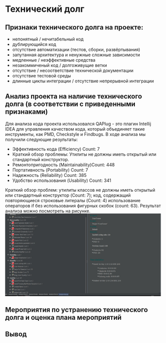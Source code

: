 # Технический долг

## Признаки технического долга на проекте:

* непонятный / нечитабельный код
* дублирующийся код
* отсутствие автоматизации (тестов, сборки, развёртывания)
* запутанная архитектура и ненужные сложные зависимости
* медленные / неэффективные средства
* незакоммиченый код / долгоживущие ветки
* отсутствие / несоответствие технической документации
* отсутствие тестовой среды
* длинные циклы интеграции / отсутствие непрерывной интеграции

## Анализ проекта на наличие технического долга (в соответствии с приведенными признаками)
Для анализа кода проекта использовался QAPlug - это плагин Intellij IDEA для управления качеством кода, который объединяет такие инструменты, как PMD, Checkstyle и Findbugs.
В ходе анализа мы получили следующие результаты:
* Эффективность кода (Efficiency) Count: 7
* Краткий обзор проблемы: Утилиты не должны иметь открытый или стандартный конструктор.
* Ремонтопригодность (Maintainability)Count: 448
* Портативность (Portability) Count: 7
* Надежность (Reliability) Count: 385
* Удобство использования (Usability) Count: 341

Краткий обзор проблем: утилиты классов не должны иметь открытый или стандартный конструктор (Count: 7);  код, содержащий повторяющиеся строковые литералы (Count: 4) использование операторов if без использования фигурных скобок (count: 63). Результат анализа можно посмотреть на рисунке.
![qaanalyze](https://github.com/JohnnyBurak/Cozy-corner/blob/master/docs/QAAnalyze.jpg)

## Мероприятия по устранению технического долга и оценка плана мероприятий


## Вывод

